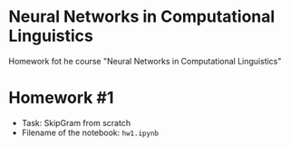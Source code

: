 # Neural Networks in Computational Linguistics
Homework fot he course "Neural Networks in Computational Linguistics"

# Homework #1
* Task: SkipGram from scratch
* Filename of the notebook: `hw1.ipynb`
